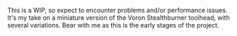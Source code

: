 This is a WIP, so expect to encounter problems and/or performance issues. It's my take on a miniature version of the Voron Stealthburner toolhead, with several variations. Bear with me as this is the early stages of the project. 
